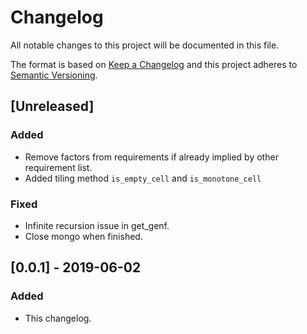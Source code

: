 # Changelog
All notable changes to this project will be documented in this file.

The format is based on [Keep a Changelog](http://keepachangelog.com/en/1.0.0/)
and this project adheres to [Semantic Versioning](http://semver.org/spec/v2.0.0.html).

## [Unreleased]
### Added
- Remove factors from requirements if already implied by other requirement
list.
- Added tiling method `is_empty_cell` and `is_monotone_cell`
### Fixed
- Infinite recursion issue in get_genf.
- Close mongo when finished.

## [0.0.1] - 2019-06-02
### Added
- This changelog.
